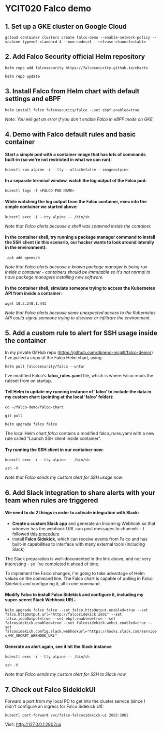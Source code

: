 # YCIT020 Falco demo
## 1. Set up a GKE cluster on Google Cloud
`gcloud container clusters create falco-demo --enable-network-policy --machine-type=e2-standard-4 --num-nodes=1 --release-channel=stable`

## 2. Add Falco Security official Helm repository
`helm repo add falcosecurity https://falcosecurity.github.io/charts`
 
`helm repo update`

## 3. Install Falco from Helm chart with default settings and eBPF
`helm install falco falcosecurity/falco --set ebpf.enabled=true`
 
*Note: You will get an error if you don't enable Falco in eBPF mode on GKE.*


## 4. Demo with Falco default rules and basic container
#### Start a simple pod with a container image that has lots of commands built-in (so we're not restricted in what we can run):
 
`kubectl run alpine -i --tty --attach=false --image=alpine`

#### In a separate terminal window, watch the log output of the Falco pod:
 
`kubectl logs -f <FALCO POD NAME>`

#### While watching the log output from the Falco container, exec into the simple container we started above:

`kubectl exec -i --tty alpine -- /bin/sh`

*Note that Falco alerts because a shell was spawned inside the container.*

#### In the container shell, try running a package manager command to install the SSH client (in this scenario, our hacker wants to look around laterally in the environment):

` apk add openssh`

*Note that Falco alerts because a known package manager is being run inside a container - containers should be immutable so it's not normal to have package managers installing new software.*

#### In the container shell, simulate someone trying to access the Kubernetes API from inside a container:

`wget 10.3.240.1:443`

*Note that Falco alerts because some unexpected access to the Kubernetes API could signal someone trying to discover or infiltrate the environment.*

## 5. Add a custom rule to alert for SSH usage inside the container
In my private GitHub repo (https://github.com/dpreno-mcgill/falco-demo/) I've pulled a copy of the Falco Helm chart, using:
 
`helm pull falcosecurity/falco --untar`
 
I've modified Falco's **falco_rules.yaml** file, which is where Falco reads the ruleset from on startup.
 
#### Tell Helm to update my running instance of 'falco' to include the data in my custom chart (pointing at the local 'falco' folder):
`cd ~/falco-demo/falco-chart`
 
`git pull`
 
`helm upgrade falco falco`
 
The local Helm chart _falco_ contains a modified falco_rules.yaml with a new rule called "Launch SSH client inside container".

#### Try running the SSH client in our container now:
`kubectl exec -i --tty alpine -- /bin/sh`
 
`ssh -V`
 
*Note that Falco sends my custom alert for SSH usage now.*

## 6. Add Slack integration to share alerts with your team when rules are triggered
#### We need to do 2 things in order to activate integration with Slack:
* **Create a custom Slack app** and generate an Incoming Webhook so that whoever has the webhook URL can post messages to channels - I followed [this procedure](https://api.slack.com/messaging/webhooks)
* Install **Falco Sidekick**, which can receive events from Falco and has built-in capabilities to interface with many external tools (including Slack)

The Slack preparation is well-documented in the link above, and not very interesting - so I've completed it ahead of time.
 
To implement the Falco changes, I'm going to take advantage of Helm values on the command line. The Falco chart is capable of pulling in Falco Sidekick and configuring it, all in one command.
 
#### Modify Falco to install Falco Sidekick and configure it, including my super-secret Slack Webhook URL:
 
`helm upgrade falco falco --set falco.httpOutput.enabled=true --set falco.httpOutput.url="http://falcosidekick:2801" --set falco.jsonOutput=true --set ebpf.enabled=true --set falcosidekick.enabled=true --set falcosidekick.webui.enabled=true --set falcosidekick.config.slack.webhookurl="https://hooks.slack.com/services/MY_SECRET_WEBHOOK_URL"`

#### Generate an alert again, see it hit the Slack instance
`kubectl exec -i --tty alpine -- /bin/sh`
  
`ssh -V`
 
*Note that Falco sends my custom alert for SSH to Slack now.*
 
## 7. Check out Falco SidekickUI
 
Forward a port from my local PC to get into the cluster service (since I didn't configure an ingress for Falco Sidekick UI):
 
`kubectl port-forward svc/falco-falcosidekick-ui 2802:2802`
 
Visit: http://127.0.0.1:2802/ui
